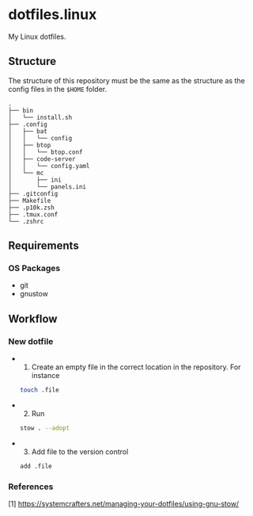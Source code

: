 # dotfiles.linux

My Linux dotfiles.

## Structure

The structure of this repository must be the same as the structure as the config files in the `$HOME` folder.

```
.
├── bin
│   └── install.sh
├── .config
│   ├── bat
│   │   └── config
│   ├── btop
│   │   └── btop.conf
│   ├── code-server
│   │   └── config.yaml
│   └── mc
│       ├── ini
│       └── panels.ini
├── .gitconfig
├── Makefile
├── .p10k.zsh
├── .tmux.conf
└── .zshrc
```

## Requirements

### OS Packages

- git
- gnustow

## Workflow

### New dotfile

- 1. Create an empty file in the correct location in the repository. For instance
  ```bash
  touch .file
  ```
- 2. Run 
  ```bash
  stow . --adopt
  ```
- 3. Add file to the version control
  ```bash
  add .file
  ```

### References

[1] https://systemcrafters.net/managing-your-dotfiles/using-gnu-stow/
